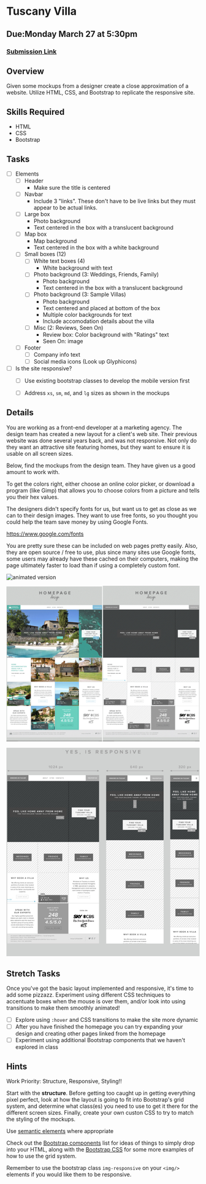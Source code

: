 # Tuscany Villa
## Due:Monday March 27 at 5:30pm
### [Submission Link](https://goo.gl/forms/3BQOC4eRJurdMGtp1)

## Overview
Given some mockups from a designer create a close approximation of a website. Utilize HTML, CSS, and Bootstrap to replicate the responsive site.

## Skills Required
- HTML
- CSS
- Bootstrap

## Tasks
- [ ] Elements
  - [ ] Header
    - Make sure the title is centered
  - [ ] Navbar
    - Include 3 "links".  These don't have to be live links but they must appear to be actual links. 
  - [ ] Large box
    - Photo background
    - Text centered in the box with a translucent background
  - [ ] Map box
    - Map background
    - Text centered in the box with a white background
  - [ ] Small boxes (12)
    - [ ] White text boxes (4)
      - White background with text
    - [ ] Photo background (3: Weddings, Friends, Family)
      - Photo background
      - Text centered in the box with a translucent background
    - [ ] Photo background (3: Sample Villas)
      - Photo background
      - Text centered and placed at bottom of the box
      - Multiple color backgrounds for text
      - Include accomodation details about the villa
    - [ ] Misc (2: Reviews, Seen On)
      - Review box: Color background with "Ratings" text
      - Seen On: image
  - [ ] Footer
    - [ ] Company info text
    - [ ] Social media icons (Look up Glyphicons)
- [ ] Is the site responsive?
  - [ ] Use existing bootstrap classes to develop the mobile version first
  - [ ] Address `xs`, `sm`, `md`, and `lg` sizes as shown in the mockups


## Details
You are working as a front-end developer at a marketing agency. The design team has created a new layout for a client's web site. Their previous website was done several years back, and was not responsive. Not only do they want an attractive site featuring homes, but they want to ensure it is usable on all screen sizes.

Below, find the mockups from the design team. They have given us a good amount to work with.

To get the colors right, either choose an online color picker, or download a program (like Gimp) that allows you to choose colors from a picture and tells you their hex values.

The designers didn't specify fonts for us, but want us to get as close as we can to their design images. They want to use free fonts, so you thought you could help the team save money by using Google Fonts.

https://www.google.com/fonts

You are pretty sure these can be included on web pages pretty easily. Also, they are open source / free to use, plus since many sites use Google fonts, some users may already have these cached on their computers, making the page ultimately faster to load than if using a completely custom font.

![animated version](responsiveanim.gif)

![responsive screenshot](responsive1.png)

![multiple layout sizes](responsive2.jpg)


## Stretch Tasks
Once you've got the basic layout implemented and responsive, it's time to add some pizzazz. Experiment using different CSS techniques to accentuate boxes when the mouse is over them, and/or look into using transitions to make them smoothly animated!

- [ ] Explore using `:hover` and CSS transitions to make the site more dynamic
- [ ] After you have finished the homepage you can try expanding your design and creating other pages linked from the homepage
- [ ] Experiment using additional Bootstrap components that we haven't explored in class

## Hints
Work Priority: Structure, Responsive, Styling!!

Start with the **structure**. Before getting too caught up in getting everything pixel perfect, look at how the layout is going to fit into Bootstrap's grid system, and determine what class(es) you need to use to get it there for the different screen sizes. Finally, create your own custon CSS to try to match the styling of the mockups.

Use [semantic elements](http://www.w3schools.com/html/html5_semantic_elements.asp) where appropriate

Check out the [Bootstrap components](http://getbootstrap.com/components/) list for ideas of things to simply drop into your HTML, along with the [Bootstrap CSS](http://getbootstrap.com/css/) for some more examples of how to use the grid system.

Remember to use the bootstrap class ```img-responsive``` on your ```<img/>``` elements if you would like them to be responsive.